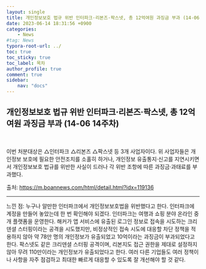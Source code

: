 ```yaml
---
layout: single
title: 개인정보보호 법규 위반 인터파크·리본즈·팍스넷, 총 12억여원 과징금 부과 (14-06 14주차)
date: 2023-06-14 18:31:56 +0900
categories: 
    - News
#tag: News
typora-root-url: ../
toc: true
toc_sticky: true
toc_label: 목차
author_profile: true
comment: true
sidebar:
    nav: "docs"
---
```



## 개인정보보호 법규 위반 인터파크·리본즈·팍스넷, 총 12억여원 과징금 부과 (14-06 14주차)

<br>

이번 처분대상은 △인터파크 △리본즈 △팍스넷 등 3개 사업자이다. 위 사업자들은 개인정보 보호에 필요한 안전조치를 소홀히 하거나, 개인정보 유출통지·신고를 지연시키면서 개인정보보호 법규를 위반한 사실이 드러나 각 위반 조항에 따른 과징금·과태료를 부과했다.

출처: https://m.boannews.com/html/detail.html?idx=119136

* * *

느낀 점: 누구나 알만한 인터파크에서 개인정보보호법을 위반했다고 한다. 인터파크에 계정을 만들어 놓았는데 한 번 확인해야 되겠다. 인터파크는 여행과 쇼핑 분야 온라인 중개 플랫폼을 운영한다. 해커가 앱 서비스에 유출된 로그인 정보로 접속을 시도하는 크리덴셜 스터핑이라는 공격을 시도했지만, 비정상적인 접속 시도에 대응할 차단 정책을 적용하지 않아 약 78만 명의 개인정보가 유출되었고 10억이라는 과징금이 부과되었다고 한다. 팍스넷도 같은 크리덴셜 스터핑 공격이며, 리본지도 접근 권한을 제대로 설정하지 않아 무려 110만이라는 개인정보가 유출되었다고 한다. 여러 다른 기업들도 여러 정책이나 사항을 자주 점검하고 최대한 빠르게 대응할 수 있도록 잘 개선해야 할 것 같다.